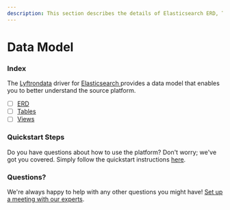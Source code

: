 ```yaml
---
description: This section describes the details of Elasticsearch ERD, Tables, and Views.
---
```


# Data Model

### Index

The  [Lyftrondata](https://www.lyftrondata.com/) driver for [Elasticsearch](https://www.lyftrondata.com/integration/elasticsearch/)[ ](https://www.lyftrondata.com/integration/elasticsearch/)provides a data model that enables you to better understand the source platform.

* [ ] [ERD](../../../technology-analytics/elasticsearch/data-model/erd.md)
* [ ] [Tables](../../../technology-analytics/elasticsearch/data-model/tables.md)
* [ ] [Views](../../../technology-analytics/elasticsearch/data-model/views.md)

### Quickstart Steps

Do you have questions about how to use the platform? Don't worry; we've got you covered. Simply follow the quickstart instructions [here](../../../../quickstart-steps.md).

### Questions? <a href="#questions" id="questions"></a>

We're always happy to help with any other questions you might have! [Set up a meeting with our experts](https://www.lyftrondata.com/book-a-meeting/).

